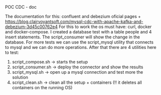 POC CDC - doc

The documentation for this: confluent and debezium oficial pages + https://blog.clairvoyantsoft.com/mysql-cdc-with-apache-kafka-and-debezium-3d45c00762e4
For this to work the os must have: curl, docker and docker-compose. I created a database test with a table people and 4 insert statements. The script_consumer will show the change in the database. For more tests we can use the script_mysql utility that connects to mysql and we can do more operations.
After that there are 4 utilities here to test:
1) script_compose.sh -> starts the setup
2) script_consumer.sh -> deploy the connector and show the results
3) script_mysql.sh -> open up a mysql connection and test more the solution
4) script_clean.sh -> clean all the setup + containers (!! it deletes all containers on the running OS)
